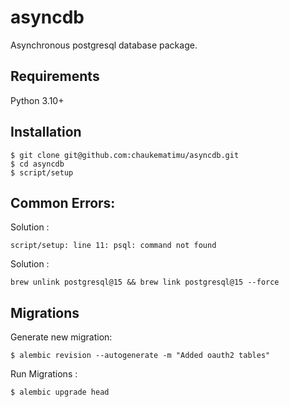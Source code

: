 # asyncdb

Asynchronous postgresql database package.

## Requirements

Python 3.10+

## Installation

```shell
$ git clone git@github.com:chaukematimu/asyncdb.git
$ cd asyncdb
$ script/setup
```

## Common Errors:

Solution :

`script/setup: line 11: psql: command not found`

Solution :

```shell
brew unlink postgresql@15 && brew link postgresql@15 --force
```

## Migrations

Generate new migration:

```shell
$ alembic revision --autogenerate -m "Added oauth2 tables"
```

Run Migrations :

```shell
$ alembic upgrade head
```